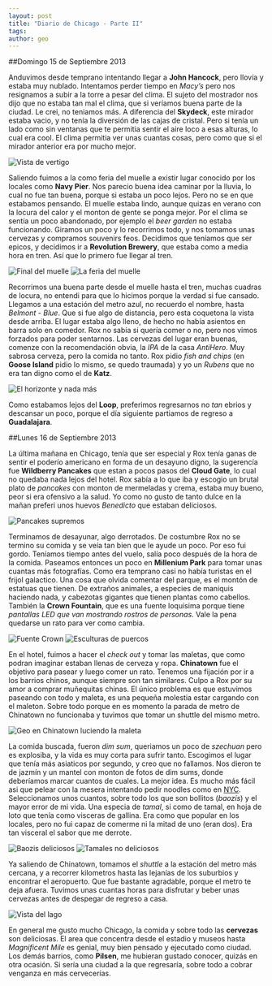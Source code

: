 ```yaml
---
layout: post
title: "Diario de Chicago - Parte II"
tags: 
author: geo
---
```

##Domingo 15 de Septiembre 2013

Anduvimos desde temprano intentando llegar a **John Hancock**, pero llovía y estaba muy nublado. Intentamos perder tiempo en *Macy’s* pero nos resignamos a subir a la torre a pesar del clima. El sujeto del mostrador nos dijo que no estaba tan mal el clima, que si veríamos buena parte de la ciudad. Le crei, no teniamos más. A diferencia del **Skydeck**, este mirador estaba vacio, y no tenía la diversión de las cajas de cristal. Pero si tenía un lado como sin ventanas que te permitia sentir el aire loco a esas alturas, lo cual era cool. El clima permitia ver unas cuantas cosas, pero como que si el mirador anterior era por mucho mejor.

![Vista de vertigo](/content/images/2014/12/2013-09-15-11-11-27.jpg)

Saliendo fuimos a la como feria del muelle a existir lugar conocido por los locales como **Navy Pier**. Nos parecio buena idea caminar por la lluvia, lo cual no fue tan buena, porque si estaba un poco lejos. Pero no se en que estabamos pensando. El muelle estaba lindo, aunque quizas en verano con la locura del calor y el monton de gente se ponga mejor. Por el clima se sentía un poco abandonado, por ejemplo el *beer garden* no estaba funcionando. Giramos un poco y lo recorrimos todo, y nos tomamos unas cervezas y compramos souvenirs feos. Decidimos que teníamos que ser epicos, y decidimos ir a **Revolution Brewery**, que estaba como a media hora en tren. Así que lo primero fue llegar al tren.

![Final del muelle](/content/images/2014/12/2013-09-15-13-16-22.jpg)
![La feria del muelle](/content/images/2014/12/2013-09-15-13-03-04.jpg)

Recorrimos una buena parte desde el muelle hasta el tren, muchas cuadras de locura, no entendi para que lo hicimos porque la verdad si fue cansado. Llegamos a una estación del metro azul, no recuerdo el nombre, hasta *Belmont - Blue*. Que si fue algo de distancia, pero esta coquetona la vista desde arriba. El lugar estaba algo lleno, de hecho no había asientos en barra solo en comedor. Rox no sabía si quería comer o no, pero nos vimos forzados para poder sentarnos. Las cervezas del lugar eran buenas, comenze con la recomendación obvia, la *IPA* de la casa *AntiHero*. Muy sabrosa cerveza, pero la comida no tanto. Rox pidio *fish and chips* (en **Goose Island** pidio lo mismo, se quedo traumada) y yo un *Rubens* que no era tan digno como el de **Katz**.

![El horizonte y nada más](/content/images/2014/12/415.JPG)

Como estabamos lejos del **Loop**, preferimos regresarnos no *tan* ebrios y descansar un poco, porque el día siguiente partiamos de regreso a **Guadalajara**.

##Lunes 16 de Septiembre 2013

La última mañana en Chicago, tenía que ser especial y Rox tenía ganas de sentir el poderío americano en forma de un desayuno digno, la sugerencía fue **Wildberry Pancakes** que estan a pocos pasos del **Cloud Gate**, lo cual no quedaba nada lejos del hotel. Rox sabía a lo que iba y escogio un brutal plato de *pancakes* con monton de mermeladas y crema, estaba muy bueno, peor si era ofensivo a la salud. Yo como no gusto de tanto dulce en la mañan preferi unos huevos *Benedicto* que estaban deliciosos.

![Pancakes supremos](/content/images/2014/12/427.JPG)

Terminamos de desayunar, algo derrotados. De costumbre Rox no se termino su comida y se veía tan bien que le ayude un poco. Por eso fui gordo. Teníamos tiempo antes del vuelo, salía poco después de la hora de la comida. Paseamos entonces un poco en **Millenium Park** para tomar unas cuantas más fotografías. Como era temprano casi no había turistas en el frijol galactico. Una cosa que olvida comentar del parque, es el montón de estatuas que tienen. De extraños animales, a especies de maniquis haciendo nada, y cabezotas gigantes que tienen plantas como cabellos. También la **Crown Fountain**, que es una fuente loquisima porque tiene *pantallas LED que van mostrando rostros de personas*. Vale la pena quedarse un rato para ver como cambia.

![Fuente Crown](/content/images/2014/12/DSC09750.JPG)
![Esculturas de puercos](/content/images/2014/12/315-1.JPG)

En el hotel, fuimos a hacer el *check out* y tomar las maletas, que como podran imaginar estaban llenas de cerveza y ropa. **Chinatown** fue el objetivo para pasear y luego comer un rato. Tenemos una fijación por ir a los barrios chinos, aunque siempre son tan similares. Culpo a Rox por su amor a comprar muñequitas chinas. El único problema es que estuvimos paseando con todo y maleta, es una pequeña molestia estar cargando con el maleton. Sobre todo porque en es momento la parada de metro de Chinatown no funcionaba y tuvimos que tomar un shuttle del mismo metro.

![Geo en Chinatown luciendo la maleta](/content/images/2014/12/441.JPG)

La comida buscada, fueron *dim sum*, queriamos un poco de *szechuan* pero es explosiba, y la vida es muy corta para sufrir tanto. Escogimos el lugar que tenía más asiaticos por segundo, y creo que no fallamos. Nos dieron te de jazmín y un mantel con monton de fotos de dim sums, donde deberíamos marcar cuantos de cuales. La mejor idea. Es mucho más fácil asi que pelear con la mesera intentando pedir noodles como en [NYC](/tag/new-york/). Seleccionamos unos cuantos, sobre todo los que son bollitos (*baozis*) y el mayor error de mi vida. Una especia de *tamal*, si como de tamal, en hoja de loto que tenía como visceras de gallina. Era como que popular en los locales, pero no fui capaz de comerme ni la mitad de uno (eran dos). Era tan visceral el sabor que me derrote.

![Baozis deliciosos](/content/images/2014/12/446.JPG)
![Tamales no deliciosos](/content/images/2014/12/448.JPG)

Ya saliendo de Chinatown, tomamos el *shuttle* a la estación del metro más cercana, y a recorrer kilometros hasta las lejanías de los suburbios y encontrar el aeropuerto. Que fue bastante agradable, porque el metro te deja afuera. Tuvimos unas cuantas horas para disfrutar y beber unas cervezas antes de despegar de regreso a casa.

![Vista del lago](/content/images/2014/12/2013-09-14-09-30-56.jpg)

En general me gusto mucho Chicago, la comida y sobre todo las **cervezas** son deliciosas. El area que concentra desde el estadio y museos hasta *Magnificent Mile* es genial, muy bien pensado y ejecutado como ciudad. Los demás barrios, como **Pilsen**, me hubieran gustado conocer, quizás en otra ocasión. Si sería una ciudad a la que regresaría, sobre todo a cobrar venganza en más cervecerías.